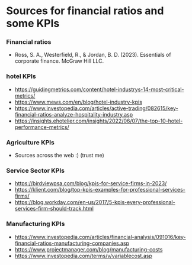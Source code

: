 # Sources for financial ratios and some KPIs
### Financial ratios
* Ross, S. A., Westerfield, R., & Jordan, B. D. (2023). Essentials of corporate finance. McGraw Hill LLC. 
### hotel KPIs
* https://guidingmetrics.com/content/hotel-industrys-14-most-critical-metrics/
* https://www.mews.com/en/blog/hotel-industry-kpis
* https://www.investopedia.com/articles/active-trading/082615/key-financial-ratios-analyze-hospitality-industry.asp
* https://insights.ehotelier.com/insights/2022/06/07/the-top-10-hotel-performance-metrics/
### Agriculture KPIs
* Sources across the web :) (trust me)
### Service Sector KPIs
* https://birdviewpsa.com/blog/kpis-for-service-firms-in-2023/
* https://klient.com/blog/top-kpis-examples-for-professional-services-firms/
* https://blog.workday.com/en-us/2017/5-kpis-every-professional-services-firm-should-track.html
### Manufacturing KPIs
* https://www.investopedia.com/articles/financial-analysis/091016/key-financial-ratios-manufacturing-companies.asp
* https://www.projectmanager.com/blog/manufacturing-costs
* https://www.investopedia.com/terms/v/variablecost.asp
